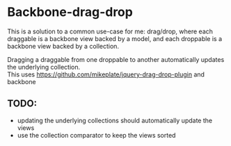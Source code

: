 # Backbone-drag-drop

This is a solution to a common use-case for me: drag/drop, where each draggable is a backbone view backed by a model, and each droppable is a backbone view backed by a collection.

Dragging a draggable from one droppable to another automatically updates the underlying collection.  
This uses https://github.com/mikeplate/jquery-drag-drop-plugin and backbone

## TODO:

- updating the underlying collections should automatically update the views
- use the collection comparator to keep the views sorted

